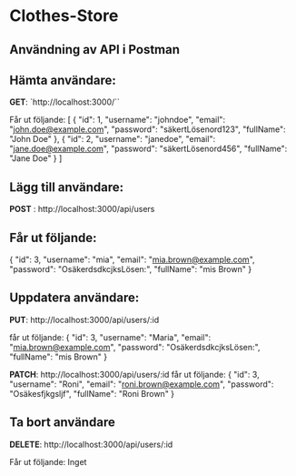 # Clothes-Store

## Användning av API i Postman

## Hämta användare:

**GET**: `http://localhost:3000/``

Får ut följande: [
{
"id": 1,
"username": "johndoe",
"email": "john.doe@example.com",
"password": "säkertLösenord123",
"fullName": "John Doe"
},
{
"id": 2,
"username": "janedoe",
"email": "jane.doe@example.com",
"password": "säkertLösenord456",
"fullName": "Jane Doe"
}
]

## Lägg till användare:

**POST** : http://localhost:3000/api/users

## Får ut följande:

{
"id": 3,
"username": "mia",
"email": "mia.brown@example.com",
"password": "OsäkerdsdkcjksLösen:",
"fullName": "mis Brown"
}

## Uppdatera användare:

**PUT**: http://localhost:3000/api/users/:id

får ut följande: {
"id": 3,
"username": "Maria",
"email": "mia.brown@example.com",
"password": "OsäkerdsdkcjksLösen:",
"fullName": "mis Brown"
}

**PATCH**: http://localhost:3000/api/users/:id
får ut följande: {
"id": 3,
"username": "Roni",
"email": "roni.brown@example.com",
"password": "Osäkesfjkgsljf",
"fullName": "Roni Brown"
}

## Ta bort användare

**DELETE**: http://localhost:3000/api/users/:id

Får ut följande:
Inget
